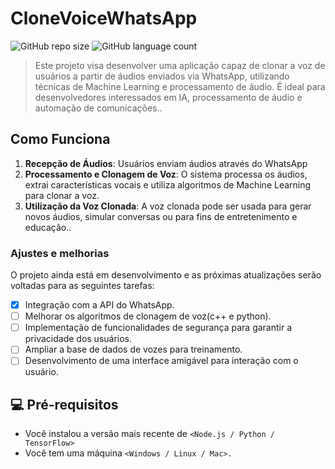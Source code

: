 # CloneVoiceWhatsApp

![GitHub repo size](https://img.shields.io/github/repo-size/srpavani/CloneVoiceWhatsApp?style=for-the-badge)
![GitHub language count](https://img.shields.io/github/languages/count/srpavani/CloneVoiceWhatsApp?style=for-the-badge)


> Este projeto visa desenvolver uma aplicação capaz de clonar a voz de usuários a partir de áudios enviados via WhatsApp, utilizando técnicas de Machine Learning e processamento de áudio. É ideal para desenvolvedores interessados em IA, processamento de áudio e automação de comunicações..

## Como Funciona

1. **Recepção de Áudios**: Usuários enviam áudios através do WhatsApp
2. **Processamento e Clonagem de Voz**: O sistema processa os áudios, extrai características vocais e utiliza algoritmos de Machine Learning para clonar a voz.
3. **Utilização da Voz Clonada**: A voz clonada pode ser usada para gerar novos áudios, simular conversas ou para fins de entretenimento e educação..

### Ajustes e melhorias

O projeto ainda está em desenvolvimento e as próximas atualizações serão voltadas para as seguintes tarefas:

- [x] Integração com a API do WhatsApp.
- [ ] Melhorar os algoritmos de clonagem de voz(c++ e python).
- [ ] Implementação de funcionalidades de segurança para garantir a privacidade dos usuários.
- [ ] Ampliar a base de dados de vozes para treinamento.
- [ ] Desenvolvimento de uma interface amigável para interação com o usuário.

## 💻 Pré-requisitos

- Você instalou a versão mais recente de `<Node.js / Python / TensorFlow>`
- Você tem uma máquina `<Windows / Linux / Mac>.`

